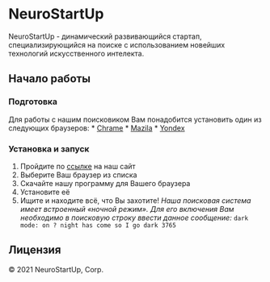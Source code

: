 # NeuroStartUp
NeuroStartUp -  динамический развивающийся стартап, специализирующийся на поиске с использованием новейших технологий искусственного интелекта.
## Начало работы
### Подготовка
Для работы с нашим поисковиком Вам понадобится установить один из следующих браузеров:
	* [Chrame](https://chrame.com)
	* [Mazila](https://mazila.net)
	* [Yondex](https://yondex.ru)
### Установка и запуск
1. Пройдите по [ссылке](https://vvv.neurostartup.com/download) на наш сайт
1. Выберите Ваш браузер из списка
1. Скачайте нашу программу для Вашего браузера
1. Установите её
1. Ищите и находите всё, что Вы захотите!
*Наша поисковая система имеет встроенный «ночной режим». Для его включения Вам необходимо в поисковую строку ввести данное сообщение:*
`dark mode: on ? night has come so I go dark 3765`
## Лицензия
© 2021 NeuroStartUp, Corp.
